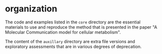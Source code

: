 # organization
The code and examples listed in the ``core`` directory are the essential materials to use and reproduce the method that is presented in the paper "A Molecular Communication model for cellular metabolism".

The content of the ``auxillary`` directory are extra file versions and exploratory assessments that are in various degrees of deprecation.